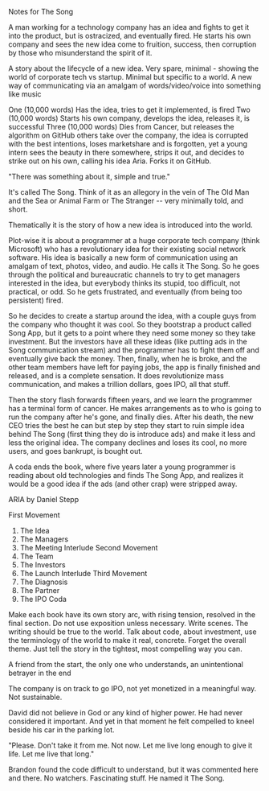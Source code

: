 Notes for The Song


A man working for a technology company has an idea and fights to get it into the product, but is ostracized, and eventually fired.
He starts his own company and sees the new idea come to fruition, success, then corruption by those who misunderstand the spirit of it.

A story about the lifecycle of a new idea. Very spare, minimal - showing the world of corporate tech vs startup. Minimal but specific to a world. A new way of communicating via an amalgam of words/video/voice into something like music

One (10,000 words)
  Has the idea, tries to get it implemented, is fired
Two (10,000 words)
  Starts his own company, develops the idea, releases it, is successful
Three (10,000 words)
  Dies from Cancer, but releases the algorithm on GitHub others take over the company, the idea is corrupted with the best intentions, loses marketshare and is forgotten, yet a young intern sees the beauty in there somewhere, strips it out, and decides to strike out on his own, calling his idea Aria. Forks it on GitHub.

"There was something about it, simple and true."


It's called The Song. Think of it as an allegory in the vein of The Old Man and the Sea or Animal Farm or The Stranger -- very minimally told, and short.

Thematically it is the story of how a new idea is introduced into the world. 

Plot-wise it is about a programmer at a huge corporate tech company (think Microsoft) who has a revolutionary idea for their existing social network software. His idea is basically a new form of communication using an amalgam of text, photos, video, and audio. He calls it The Song. So he goes through the political and bureaucratic channels to try to get managers interested in the idea, but everybody thinks its stupid, too difficult, not practical, or odd. So he gets frustrated, and eventually (from being too persistent) fired. 

So he decides to create a startup around the idea, with a couple guys from the company who thought it was cool. So they bootstrap a product called Song App, but it gets to a point where they need some money so they take investment. But the investors have all these ideas (like putting ads in the Song communication stream) and the programmer has to fight them off and eventually give back the money. Then, finally, when he is broke, and the other team members have left for paying jobs, the app is finally finished and released, and is a complete sensation. It does revolutionize mass communication, and makes a trillion dollars, goes IPO, all that stuff.

Then the story flash forwards fifteen years, and we learn the programmer has a terminal form of cancer. He makes arrangements as to who is going to run the company after he's gone, and finally dies. After his death, the new CEO tries the best he can but step by step they start to ruin simple idea behind The Song (first thing they do is introduce ads) and make it less and less the original idea. The company declines and loses its cool, no more users, and goes bankrupt, is bought out.

A coda ends the book, where five years later a young programmer is reading about old technologies and finds The Song App, and realizes it would be a good idea if the ads (and other crap) were stripped away.




ARIA by Daniel Stepp

First Movement
  1) The Idea
  2) The Managers
  3) The Meeting
Interlude
Second Movement
  1) The Team
  2) The Investors
  3) The Launch
Interlude
Third Movement
  1) The Diagnosis
  2) The Partner
  3) The IPO
Coda

Make each book have its own story arc, with rising tension, resolved in the final section. Do not use exposition unless necessary. Write scenes. The writing should be true to the world. Talk about code, about investment, use the terminology of the world to make it real, concrete. Forget the overall theme. Just tell the story in the tightest, most compelling way you can.


A friend from the start, the only one who understands, an unintentional betrayer in the end

The company is on track to go IPO, not yet monetized in a meaningful way. Not sustainable.


David did not believe in God or any kind of higher power. He had never considered it important. And yet in that moment he felt compelled to kneel beside his car in the parking lot.

"Please. Don't take it from me. Not now. Let me live long enough to give it life. Let me live that long."

Brandon found the code difficult to understand, but it was commented here and there. No watchers. Fascinating stuff. He named it The Song.